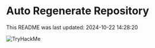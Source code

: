 # Auto Regenerate Repository

This README was last updated: 2024-10-22 14:28:20

 ![TryHackMe](https://tryhackme.com/badge/533634)
